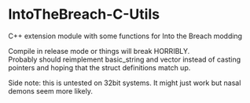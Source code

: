 # IntoTheBreach-C-Utils
C++ extension module with some functions for Into the Breach modding


Compile in release mode or things will break HORRIBLY.  
Probably should reimplement basic_string and vector instead of casting pointers and hoping that the struct definitions match up.


Side note: this is untested on 32bit systems. It might just work but nasal demons seem more likely.
